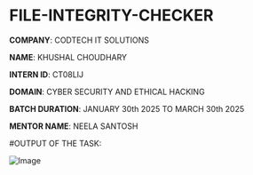 # FILE-INTEGRITY-CHECKER

**COMPANY**: CODTECH IT SOLUTIONS

**NAME**: KHUSHAL CHOUDHARY

**INTERN ID**: CT08LIJ

**DOMAIN**: CYBER SECURITY AND ETHICAL HACKING

**BATCH DURATION**: JANUARY 30th 2025 TO MARCH 30th 2025

**MENTOR NAME**: NEELA SANTOSH


#OUTPUT OF THE TASK:


![Image](https://github.com/user-attachments/assets/2c0f0949-1d09-4d22-ac82-ade8f9528d53)
